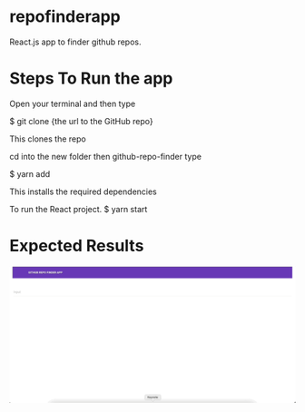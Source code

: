 # repofinderapp
React.js app to finder github repos.

# Steps To Run the app
Open your terminal and then type

$ git clone {the url to the GitHub repo}

This clones the repo

cd into the new folder then github-repo-finder type

$ yarn add

This installs the required dependencies

To run the React project.
$ yarn start


# Expected Results

![](https://raw.githubusercontent.com/ranafaheem/repofinderapp/main/github-repo-finder/public/Expected_Results.gif)